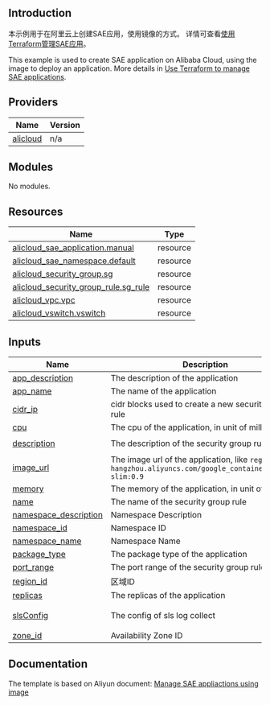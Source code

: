 ## Introduction

<!-- DOCS_DESCRIPTION_CN -->
本示例用于在阿里云上创建SAE应用，使用镜像的方式。
详情可查看[使用Terraform管理SAE应用](https://help.aliyun.com/document_detail/424335.html)。
<!-- DOCS_DESCRIPTION_CN -->

<!-- DOCS_DESCRIPTION_EN -->
This example is used to create SAE application on Alibaba Cloud, using the image to deploy an application.
More details in [Use Terraform to manage SAE applications](https://help.aliyun.com/document_detail/424335.html).
<!-- DOCS_DESCRIPTION_EN -->

<!-- BEGIN_TF_DOCS -->
## Providers

| Name | Version |
|------|---------|
| <a name="provider_alicloud"></a> [alicloud](#provider\_alicloud) | n/a |

## Modules

No modules.

## Resources

| Name | Type |
|------|------|
| [alicloud_sae_application.manual](https://registry.terraform.io/providers/aliyun/alicloud/latest/docs/resources/sae_application) | resource |
| [alicloud_sae_namespace.default](https://registry.terraform.io/providers/aliyun/alicloud/latest/docs/resources/sae_namespace) | resource |
| [alicloud_security_group.sg](https://registry.terraform.io/providers/aliyun/alicloud/latest/docs/resources/security_group) | resource |
| [alicloud_security_group_rule.sg_rule](https://registry.terraform.io/providers/aliyun/alicloud/latest/docs/resources/security_group_rule) | resource |
| [alicloud_vpc.vpc](https://registry.terraform.io/providers/aliyun/alicloud/latest/docs/resources/vpc) | resource |
| [alicloud_vswitch.vswitch](https://registry.terraform.io/providers/aliyun/alicloud/latest/docs/resources/vswitch) | resource |

## Inputs

| Name | Description | Type | Default | Required |
|------|-------------|------|---------|:--------:|
| <a name="input_app_description"></a> [app\_description](#input\_app\_description) | The description of the application | `string` | `"description created by Terraform"` | no |
| <a name="input_app_name"></a> [app\_name](#input\_app\_name) | The name of the application | `string` | `"manual-image-tf"` | no |
| <a name="input_cidr_ip"></a> [cidr\_ip](#input\_cidr\_ip) | cidr blocks used to create a new security group rule | `string` | `"0.0.0.0/0"` | no |
| <a name="input_cpu"></a> [cpu](#input\_cpu) | The cpu of the application, in unit of millicore | `string` | `"500"` | no |
| <a name="input_description"></a> [description](#input\_description) | The description of the security group rule | `string` | `"The description of the security group rule"` | no |
| <a name="input_image_url"></a> [image\_url](#input\_image\_url) | The image url of the application, like `registry.cn-hangzhou.aliyuncs.com/google_containers/nginx-slim:0.9` | `string` | `"registry.cn-shenzhen.aliyuncs.com/sae-serverless-demo/sae-demo:microservice-java-provider-v1.0"` | no |
| <a name="input_memory"></a> [memory](#input\_memory) | The memory of the application, in unit of MB | `string` | `"1024"` | no |
| <a name="input_name"></a> [name](#input\_name) | The name of the security group rule | `string` | `"tf"` | no |
| <a name="input_namespace_description"></a> [namespace\_description](#input\_namespace\_description) | Namespace Description | `string` | `"a namespace"` | no |
| <a name="input_namespace_id"></a> [namespace\_id](#input\_namespace\_id) | Namespace ID | `string` | `"cn-shenzhen:tfdemo"` | no |
| <a name="input_namespace_name"></a> [namespace\_name](#input\_namespace\_name) | Namespace Name | `string` | `"tfdemo"` | no |
| <a name="input_package_type"></a> [package\_type](#input\_package\_type) | The package type of the application | `string` | `"Image"` | no |
| <a name="input_port_range"></a> [port\_range](#input\_port\_range) | The port range of the security group rule | `string` | `"1/65535"` | no |
| <a name="input_region_id"></a> [region\_id](#input\_region\_id) | 区域ID | `string` | `"cn-shenzhen"` | no |
| <a name="input_replicas"></a> [replicas](#input\_replicas) | The replicas of the application | `string` | `"1"` | no |
| <a name="input_slsConfig"></a> [slsConfig](#input\_slsConfig) | The config of sls log collect | `string` | `"[{\"logDir\":\"\",\"logType\":\"stdout\"},{\"logDir\":\"/home/admin/logs/*.log\"}]"` | no |
| <a name="input_zone_id"></a> [zone\_id](#input\_zone\_id) | Availability Zone ID | `string` | `"cn-shenzhen-e"` | no |
<!-- END_TF_DOCS -->

## Documentation
<!-- docs-link --> 

The template is based on Aliyun document: [Manage SAE appliactions using image](https://help.aliyun.com/document_detail/424335.html) 

<!-- docs-link --> 